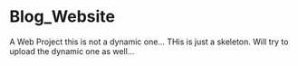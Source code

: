 # Blog_Website
A Web Project
this is not a dynamic one... THis is just a skeleton. Will try to upload the dynamic one as well...
